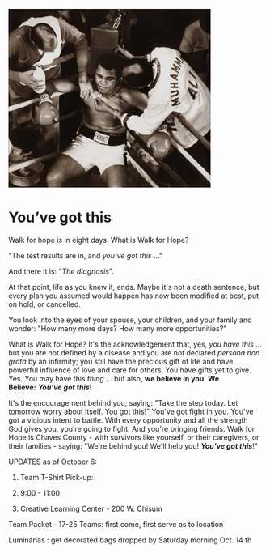 ![image](.attachments/37e7ad210974957d5a1c5f00c46c58130e24126a.jpeg)

# You’ve got this

Walk for hope is in eight days. What is Walk for Hope? 

"The test results are in, and _you've got this_ ..." 

And there it is: "_The diagnosis_". 

At that point, life as you knew it, ends. Maybe it's not a death sentence, but every plan you assumed would happen has now been modified at best, put on hold, or cancelled. 

You look into the eyes of your spouse, your children, and your family and wonder: "How many more days? How many more opportunities?" 

What is Walk for Hope? It's the acknowledgement that, yes, _you have this_ ... but you are not defined by a disease and you are not declared _persona non grata_ by an infirmity; you still have the precious gift of life and have powerful influence of love and care for others. You have gifts yet to give. Yes. You may have this _thing_ ... but also, **we believe in you**. **We Believe:** _**You've got this**_**!**

It's the encouragement behind you, saying: "Take the step today. Let tomorrow worry about itself. You got this!" You've got fight in you. You've got a vicious intent to battle. With every opportunity and all the strength God gives you, you're going to fight. And you're bringing friends. Walk for Hope is Chaves County - with survivors like yourself, or their caregivers, or their families - saying: "We're behind you! We'll help you! _**You've got this**_!"


UPDATES as of October 6: 

1.  Team T-Shirt Pick-up: 
    
2.  9:00 - 11:00 
    
3.  Creative Learning Center - 200 W. Chisum
    

  

Team Packet - 17-25 Teams: first come, first serve as to location 

  

Luminarias : get decorated bags dropped by Saturday morning Oct. 14 th